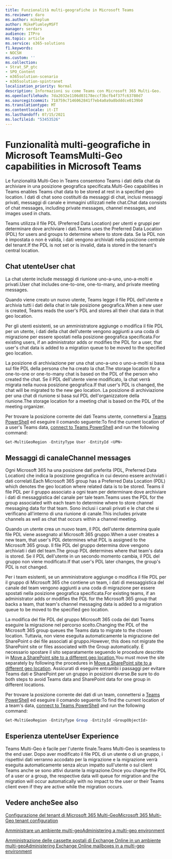 ```yaml
---
title: Funzionalità multi-geografiche in Microsoft Teams
ms.reviewer: daro
ms.author: mikeplum
author: MikePlumleyMSFT
manager: serdars
audience: ITPro
ms.topic: article
ms.service: o365-solutions
f1.keywords:
- NOCSH
ms.custom: ''
ms.collection:
- Strat_SP_gtc
- SPO_Content
- m365solution-scenario
- m365solution-spintranet
localization_priority: Normal
description: Informazioni su come Teams con Microsoft 365 Multi-Geo.
ms.openlocfilehash: 7da2032e1106d03178eccf3bcfb4f37fc63780d7
ms.sourcegitcommit: 718759c7146062841f7eb4a0a9a8bdddce0139b0
ms.translationtype: MT
ms.contentlocale: it-IT
ms.lasthandoff: 07/15/2021
ms.locfileid: "53453526"
---
```

# <a name="multi-geo-capabilities-in-microsoft-teams"></a><span data-ttu-id="376e5-103">Funzionalità multi-geografiche in Microsoft Teams</span><span class="sxs-lookup"><span data-stu-id="376e5-103">Multi-Geo capabilities in Microsoft Teams</span></span>

<span data-ttu-id="376e5-104">Le funzionalità Multi-Geo in Teams consentono Teams i dati della chat da archiviare in una posizione geografica specificata.</span><span class="sxs-lookup"><span data-stu-id="376e5-104">Multi-Geo capabilities in Teams enables Teams chat data to be stored at rest in a specified geo location.</span></span> <span data-ttu-id="376e5-105">I dati di chat sono costituiti da messaggi di chat, inclusi messaggi privati, messaggi di canale e immagini utilizzati nelle chat.</span><span class="sxs-lookup"><span data-stu-id="376e5-105">Chat data consists of chat messages, including private messages, channel messages, and images used in chats.</span></span>

<span data-ttu-id="376e5-106">Teams utilizza il file PDL (Preferred Data Location) per utenti e gruppi per determinare dove archiviare i dati.</span><span class="sxs-lookup"><span data-stu-id="376e5-106">Teams uses the Preferred Data Location (PDL) for users and groups to determine where to store data.</span></span> <span data-ttu-id="376e5-107">Se la PDL non è impostata o non è valida, i dati vengono archiviati nella posizione centrale del tenant.</span><span class="sxs-lookup"><span data-stu-id="376e5-107">If the PDL is not set or is invalid, data is stored in the tenant's central location.</span></span>

## <a name="user-chat"></a><span data-ttu-id="376e5-108">Chat utente</span><span class="sxs-lookup"><span data-stu-id="376e5-108">User chat</span></span>

<span data-ttu-id="376e5-109">La chat utente include messaggi di riunione uno-a-uno, uno-a-molti e privati.</span><span class="sxs-lookup"><span data-stu-id="376e5-109">User chat includes one-to-one, one-to-many, and private meeting messages.</span></span>

<span data-ttu-id="376e5-110">Quando viene creato un nuovo utente, Teams legge il file PDL dell'utente e archivia tutti i dati della chat in tale posizione geografica.</span><span class="sxs-lookup"><span data-stu-id="376e5-110">When a new user is created, Teams reads the user's PDL and stores all their chat data in that geo location.</span></span>

<span data-ttu-id="376e5-111">Per gli utenti esistenti, se un amministratore aggiunge o modifica il file PDL per un utente, i dati della chat dell'utente vengono aggiunti a una coda di migrazione per essere spostati nella posizione geografica specificata.</span><span class="sxs-lookup"><span data-stu-id="376e5-111">For existing users, if an administrator adds or modifies the PDL for a user, that user's chat data is added to a migration queue to be moved to the specified geo location.</span></span>

<span data-ttu-id="376e5-112">La posizione di archiviazione per una chat uno-a-uno o uno-a-molti si basa sul file PDL della persona che ha creato la chat.</span><span class="sxs-lookup"><span data-stu-id="376e5-112">The storage location for a one-to-one or one-to-many chat is based on the PDL of the person who created the chat.</span></span> <span data-ttu-id="376e5-113">Se il PDL dell'utente viene modificato, la chat verrà migrata nella nuova posizione geografica.</span><span class="sxs-lookup"><span data-stu-id="376e5-113">If that user's PDL is changed, the chat will be migrated to the new geo location.</span></span> <span data-ttu-id="376e5-114">La posizione di archiviazione per una chat di riunione si basa sul PDL dell'organizzatore della riunione.</span><span class="sxs-lookup"><span data-stu-id="376e5-114">The storage location for a meeting chat is based on the PDL of the meeting organizer.</span></span>

<span data-ttu-id="376e5-115">Per trovare la posizione corrente dei dati Teams utente, connettersi a [Teams PowerShell](/powershell/module/teams/connect-microsoftteams) ed eseguire il comando seguente:</span><span class="sxs-lookup"><span data-stu-id="376e5-115">To find the current location of a user's Teams data, [connect to Teams PowerShell](/powershell/module/teams/connect-microsoftteams) and run the following command:</span></span>

```PowerShell
Get-MultiGeoRegion -EntityType User -EntityId <UPN>
```

## <a name="channel-messages"></a><span data-ttu-id="376e5-116">Messaggi di canale</span><span class="sxs-lookup"><span data-stu-id="376e5-116">Channel messages</span></span>

<span data-ttu-id="376e5-117">Ogni Microsoft 365 ha una posizione dati preferita (PDL, Preferred Data Location) che indica la posizione geografica in cui devono essere archiviati i dati correlati.</span><span class="sxs-lookup"><span data-stu-id="376e5-117">Each Microsoft 365 group has a Preferred Data Location (PDL) which denotes the geo location where related data is to be stored.</span></span> <span data-ttu-id="376e5-118">Teams il file PDL per il gruppo associato a ogni team per determinare dove archiviare i dati di messaggistica del canale per tale team.</span><span class="sxs-lookup"><span data-stu-id="376e5-118">Teams uses the PDL for the group associated with each team to determine where to store channel messaging data for that team.</span></span> <span data-ttu-id="376e5-119">Sono inclusi i canali privati e le chat che si verificano all'interno di una riunione di canale.</span><span class="sxs-lookup"><span data-stu-id="376e5-119">This includes private channels as well as chat that occurs within a channel meeting.</span></span>

<span data-ttu-id="376e5-120">Quando un utente crea un nuovo team, il PDL dell'utente determina quale file PDL viene assegnato al Microsoft 365 gruppo.</span><span class="sxs-lookup"><span data-stu-id="376e5-120">When a user creates a new team, that user's PDL determines what PDL is assigned to the Microsoft 365 group.</span></span> <span data-ttu-id="376e5-121">Il file PDL del gruppo determina dove vengono archiviati i dati del team.</span><span class="sxs-lookup"><span data-stu-id="376e5-121">The group PDL determines where that team's data is stored.</span></span> <span data-ttu-id="376e5-122">Se il PDL dell'utente in un secondo momento cambia, il PDL del gruppo non viene modificato.</span><span class="sxs-lookup"><span data-stu-id="376e5-122">If that user's PDL later changes, the group's PDL is not changed.</span></span>

<span data-ttu-id="376e5-123">Per i team esistenti, se un amministratore aggiunge o modifica il file PDL per il gruppo di Microsoft 365 che contiene un team, i dati di messaggistica del canale del team vengono aggiunti a una coda di migrazione per essere spostati nella posizione geografica specificata.</span><span class="sxs-lookup"><span data-stu-id="376e5-123">For existing teams, if an administrator adds or modifies the PDL for the Microsoft 365 group that backs a team, that team's channel messaging data is added to a migration queue to be moved to the specified geo location.</span></span>

<span data-ttu-id="376e5-124">La modifica del file PDL del gruppo Microsoft 365 coda dei dati Teams eseguire la migrazione nel percorso scelto.</span><span class="sxs-lookup"><span data-stu-id="376e5-124">Changing the PDL of the Microsoft 365 group queues the Teams data to migrate to the chosen location.</span></span> <span data-ttu-id="376e5-125">Tuttavia, non viene eseguita automaticamente la migrazione del SharePoint o dei file associati al gruppo.</span><span class="sxs-lookup"><span data-stu-id="376e5-125">However, this does not migrate the SharePoint site or files associated with the Group automatically.</span></span> <span data-ttu-id="376e5-126">È necessario spostare il sito separatamente seguendo le procedure descritte in [Move a SharePoint site to a different geo location.](/microsoft-365/enterprise/move-sharepoint-between-geo-locations)</span><span class="sxs-lookup"><span data-stu-id="376e5-126">You must move the site separately by following the procedures in [Move a SharePoint site to a different geo location](/microsoft-365/enterprise/move-sharepoint-between-geo-locations).</span></span> <span data-ttu-id="376e5-127">Assicurati di eseguire entrambi i passaggi per evitare Teams dati e SharePoint per un gruppo in posizioni diverse.</span><span class="sxs-lookup"><span data-stu-id="376e5-127">Be sure to do both steps to avoid Teams data and SharePoint data for one group in different locations.</span></span>

<span data-ttu-id="376e5-128">Per trovare la posizione corrente dei dati di un team, connettersi a [Teams PowerShell](/powershell/module/teams/connect-microsoftteams) ed eseguire il comando seguente:</span><span class="sxs-lookup"><span data-stu-id="376e5-128">To find the current location of a team's data, [connect to Teams PowerShell](/powershell/module/teams/connect-microsoftteams) and run the following command:</span></span>

```PowerShell
Get-MultiGeoRegion -EntityType Group -EntityId <GroupObjectId>
```

## <a name="user-experience"></a><span data-ttu-id="376e5-129">Esperienza utente</span><span class="sxs-lookup"><span data-stu-id="376e5-129">User Experience</span></span>

<span data-ttu-id="376e5-130">Teams Multi-Geo è facile per l'utente finale.</span><span class="sxs-lookup"><span data-stu-id="376e5-130">Teams Multi-Geo is seamless to the end user.</span></span> <span data-ttu-id="376e5-131">Dopo aver modificato il file PDL di un utente o di un gruppo, i rispettivi dati verranno accodato per la migrazione e la migrazione verrà eseguita automaticamente senza alcun impatto sull'utente o sul client Teams anche se sono attivi durante la migrazione.</span><span class="sxs-lookup"><span data-stu-id="376e5-131">Once you change the PDL of a user or a group, the respective data will queue for migration and the migration will occur automatically with no impact to the user or their Teams client even if they are active while the migration occurs.</span></span>

## <a name="see-also"></a><span data-ttu-id="376e5-132">Vedere anche</span><span class="sxs-lookup"><span data-stu-id="376e5-132">See also</span></span>

[<span data-ttu-id="376e5-133">Configurazione del tenant di Microsoft 365 Multi-Geo</span><span class="sxs-lookup"><span data-stu-id="376e5-133">Microsoft 365 Multi-Geo tenant configuration</span></span>](/microsoft-365/enterprise/multi-geo-tenant-configuration)

[<span data-ttu-id="376e5-134">Amministrare un ambiente multi-geo</span><span class="sxs-lookup"><span data-stu-id="376e5-134">Administering a multi-geo environment</span></span>](administering-a-multi-geo-environment.md)

[<span data-ttu-id="376e5-135">Amministrazione delle cassette postali di Exchange Online in un ambiente multi-geo</span><span class="sxs-lookup"><span data-stu-id="376e5-135">Administering Exchange Online mailboxes in a multi-geo environment</span></span>](administering-exchange-online-multi-geo.md)
